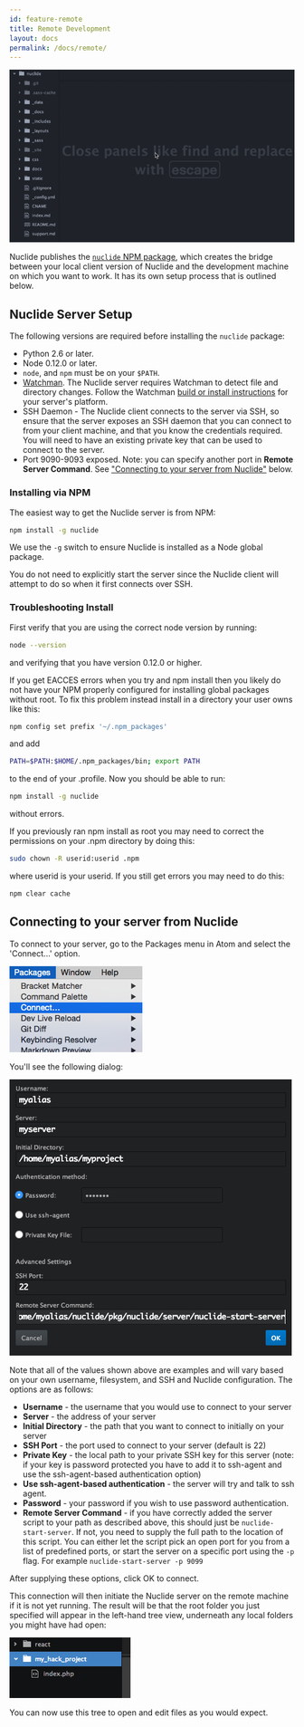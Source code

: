 ```yaml
---
id: feature-remote
title: Remote Development
layout: docs
permalink: /docs/remote/
---
```


![Nuclide connecting to a remote server](/static/images/docs/NuclideRemote.gif)

Nuclide publishes the
[`nuclide` NPM package](https://www.npmjs.com/package/nuclide), which creates
the bridge between your local client version of Nuclide and the development
machine on which you want to work. It has its own setup process that is outlined
below.

## Nuclide Server Setup

The following versions are required before installing the `nuclide` package:

+ Python 2.6 or later.
+ Node 0.12.0 or later.
+ `node`, and `npm` must be on your `$PATH`.
+ [Watchman](https://facebook.github.io/watchman). The Nuclide server
requires Watchman to detect file and directory changes. Follow the Watchman
[build or install instructions](http://facebook.github.io/watchman/docs/install.html#build-install)
for your server's platform.
+ SSH Daemon - The Nuclide client connects to the server via SSH, so
ensure that the server exposes an SSH daemon that you can connect to from your
client machine, and that you know the credentials required. You will need to
have an existing private key that can be used to connect to the server.
+ Port 9090-9093 exposed.  Note: you can specify another port in
**Remote Server Command**. See
["Connecting to your server from Nuclide"](#connecting-to-your-server-from-nuclide)
below.

### Installing via NPM

The easiest way to get the Nuclide server is from NPM:

```bash
npm install -g nuclide
```

We use the `-g` switch to ensure Nuclide is installed as a Node global package.

You do not need to explicitly start the server since the Nuclide client will
attempt to do so when it first connects over SSH.

### Troubleshooting Install

First verify that you are using the correct node version by running:

```bash
node --version
```

and verifying that you have version 0.12.0 or higher.

If you get EACCES errors when you try and npm install then you likely do not
have your NPM properly configured for installing global packages without root.
To fix this problem instead install in a directory your user owns like this:

```bash
npm config set prefix '~/.npm_packages'
```

and add

```bash
PATH=$PATH:$HOME/.npm_packages/bin; export PATH
```

to the end of your .profile.  Now you should be able to run:

```bash
npm install -g nuclide
```

without errors.

If you previously ran npm install as root you may need to correct the
permissions on your .npm directory by doing this:

```bash
sudo chown -R userid:userid .npm
```

where userid is your userid.  If you still get errors you may need to do this:

```bash
npm clear cache
```

## Connecting to your server from Nuclide

To connect to your server, go to the Packages menu in Atom and select the
'Connect...' option.

![](/static/images/docs/connect_menu.png)

You'll see the following dialog:

![Connect dialog](/static/images/docs/connect.png)

Note that all of the values shown above are examples and will vary based on
your own username, filesystem, and SSH and Nuclide configuration. The options
are as follows:

+ **Username** - the username that you would use to connect to your server
+ **Server** - the address of your server
+ **Initial Directory** - the path that you want to connect to initially on
your server
+ **SSH Port** - the port used to connect to your server (default is 22)
+ **Private Key** - the local path to your private SSH key for this server
(note: if your key is password protected you have to add it to ssh-agent and use
the ssh-agent-based authentication option)
+ **Use ssh-agent-based authentication** - the server will try and talk to ssh
agent.
+ **Password** - your password if you wish to use password authentication.
+ **Remote Server Command** - if you have correctly added the server script
to your path as described above, this should just be `nuclide-start-server`.
If not, you need to supply the full path to the location of this script. You
can either let the script pick an open port for you from a list of predefined
ports, or start the server on a specific port using the `-p` flag.
For example `nuclide-start-server -p 9099`

After supplying these options, click OK to connect.

This connection will then initiate the Nuclide server on the remote machine if
it is not yet running. The result will be that the root folder you just
specified will appear in the left-hand tree view, underneath any local folders
you might have had open:

![](/static/images/docs/tree_remote.png)

You can now use this tree to open and edit files as you would expect.
